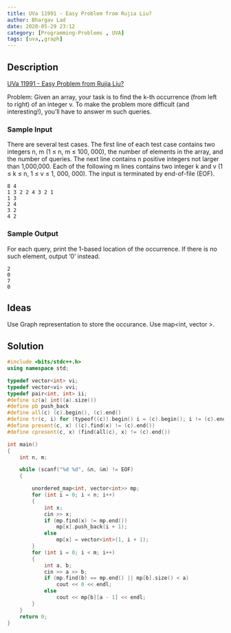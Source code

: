 ```yaml
---
title: UVa 11991 - Easy Problem from Rujia Liu?
author: Bhargav Lad
date: 2020-05-29 23:12
category: [Programming-Problems , UVA]
tags: [uva,,graph]
---
```


## Description
[UVa 11991 - Easy Problem from Rujia Liu?](https://onlinejudge.org/index.php?option=com_onlinejudge&Itemid=8&page=show_problem&problem=3142)

Problem: Given an array, your task is to find the k-th occurrence (from left to right) of an integer v. To make the problem more difficult (and interesting!), you’ll have to answer m such queries.


### Sample Input
There are several test cases. The first line of each test case contains two integers n, m (1 ≤ n, m ≤
100, 000), the number of elements in the array, and the number of queries. The next line contains n
positive integers not larger than 1,000,000. Each of the following m lines contains two integer k and v
(1 ≤ k ≤ n, 1 ≤ v ≤ 1, 000, 000). The input is terminated by end-of-file (EOF).
```terminal
8 4
1 3 2 2 4 3 2 1
1 3
2 4
3 2
4 2
```
### Sample Output
For each query, print the 1-based location of the occurrence. If there is no such element, output ‘0’
instead.
```terminal
2
0
7
0
```
## Ideas

Use Graph representation to store the occurance. Use map<int, vector<int> >.

## Solution

```cpp
#include <bits/stdc++.h>
using namespace std;

typedef vector<int> vi;
typedef vector<vi> vvi;
typedef pair<int, int> ii;
#define sz(a) int((a).size())
#define pb push_back
#define all(c) (c).begin(), (c).end()
#define tr(c, i) for (typeof((c)).begin() i = (c).begin(); i != (c).end(); i++)
#define present(c, x) ((c).find(x) != (c).end())
#define cpresent(c, x) (find(all(c), x) != (c).end())

int main()
{
    int n, m;

    while (scanf("%d %d", &n, &m) != EOF)
    {

        unordered_map<int, vector<int>> mp;
        for (int i = 0; i < n; i++)
        {
            int x;
            cin >> x;
            if (mp.find(x) != mp.end())
                mp[x].push_back(i + 1);
            else
                mp[x] = vector<int>(1, i + 1);
        }
        for (int i = 0; i < m; i++)
        {
            int a, b;
            cin >> a >> b;
            if (mp.find(b) == mp.end() || mp[b].size() < a)
                cout << 0 << endl;
            else
                cout << mp[b][a - 1] << endl;
        }
    }
    return 0;
}
```
